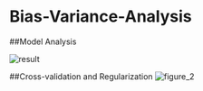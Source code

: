 # Bias-Variance-Analysis
##Model Analysis

![result](https://cloud.githubusercontent.com/assets/6421494/20187295/fdadfc04-a773-11e6-9174-be95492d0d33.png)

##Cross-validation and Regularization
![figure_2](https://cloud.githubusercontent.com/assets/6421494/20187462/9d2a4d64-a774-11e6-81a5-a3874d2375d7.png)

